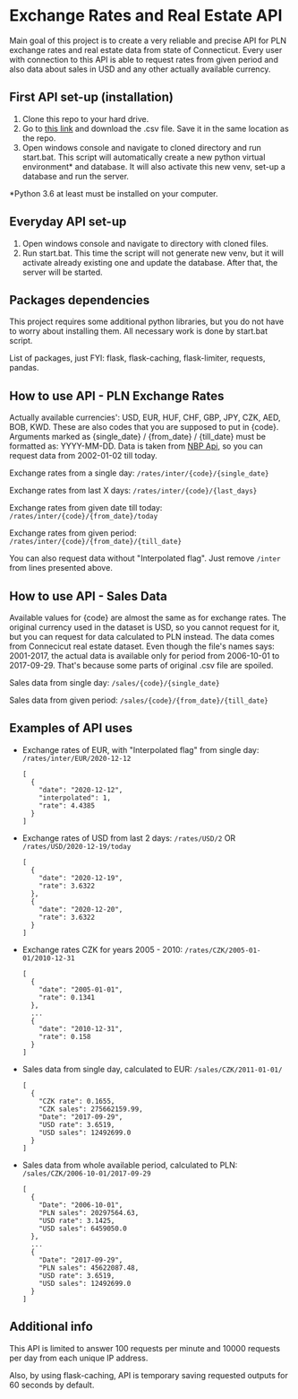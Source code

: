 # Exchange Rates and Real Estate API
Main goal of this project is to create a very reliable and precise API for PLN exchange rates and real estate data from state of Connecticut. 
Every user with connection to this API is able to request rates from given period and also data about sales in USD and any other actually available currency. 

## First API set-up (installation)
1. Clone this repo to your hard drive.
2. Go to [this link](https://data.world/state-of-connecticut/5mzw-sjtu) and download the .csv file. Save it in the same location as the repo.
3. Open windows console and navigate to cloned directory and run start.bat. This script will automatically create a new python virtual environment* and database. It will also activate this new venv, set-up a database and run the server.

\*Python 3.6 at least must be installed on your computer. 

## Everyday API set-up
1. Open windows console and navigate to directory with cloned files.
2. Run start.bat. This time the script will not generate new venv, but it will activate already existing one and update the database. After that, the server will be started.

## Packages dependencies
This project requires some additional python libraries, but you do not have to worry about installing them. All necessary work is done by start.bat script.

List of packages, just FYI: flask, flask-caching, flask-limiter, requests, pandas.

## How to use API - PLN Exchange Rates
Actually available currencies': USD, EUR, HUF, CHF, GBP, JPY, CZK, AED, BOB, KWD. 
These are also codes that you are supposed to put in {code}.  Arguments marked as {single_date} / {from_date} / {till_date} must be formatted as: YYYY-MM-DD. 
Data is taken from [NBP Api](http://api.nbp.pl), so you can request data from 2002-01-02 till today.

Exchange rates from a single day:
```/rates/inter/{code}/{single_date}```

Exchange rates from last X days:
```/rates/inter/{code}/{last_days}```

Exchange rates from given date till today:
```/rates/inter/{code}/{from_date}/today```

Exchange rates from given period:
```/rates/inter/{code}/{from_date}/{till_date}```

You can also request data without "Interpolated flag". Just remove ```/inter``` from lines presented above.

## How to use API - Sales Data
Available values for {code} are almost the same as for exchange rates. The original currency used in the dataset is USD, so you cannot request for it, but you can request for data calculated to PLN instead.
The data comes from Connecicut real estate dataset. Even though the file's names says: 2001-2017, the actual data is available only for period from 2006-10-01 to 2017-09-29. That's because some parts of original .csv file are spoiled.

Sales data from single day:
```/sales/{code}/{single_date}```

Sales data from given period:
```/sales/{code}/{from_date}/{till_date}```

## Examples of API uses

* Exchange rates of EUR, with "Interpolated flag" from single day: ``/rates/inter/EUR/2020-12-12`` 
	```
	[
	  {
	    "date": "2020-12-12", 
	    "interpolated": 1, 
	    "rate": 4.4385
	  }
	] 
	```
* Exchange rates of USD from last 2 days: ``/rates/USD/2``  OR ``/rates/USD/2020-12-19/today``
	```
	[
	  {
	    "date": "2020-12-19", 
	    "rate": 3.6322
	  }, 
	  {
	    "date": "2020-12-20", 
	    "rate": 3.6322
	  }
	]
	```

* Exchange rates CZK for years 2005 - 2010:  ``/rates/CZK/2005-01-01/2010-12-31`` 

	```
	[
	  {
	    "date": "2005-01-01", 
	    "rate": 0.1341
	  },
	  ...
	  {
	    "date": "2010-12-31", 
	    "rate": 0.158
	  }
	]
	```
* Sales data from single day, calculated to EUR: ``/sales/CZK/2011-01-01/`` 
	```	
	[
	  {
	    "CZK rate": 0.1655, 
	    "CZK sales": 275662159.99, 
	    "Date": "2017-09-29", 
	    "USD rate": 3.6519, 
	    "USD sales": 12492699.0
	  }
	]
	```
* Sales data from whole available period, calculated to PLN:
``/sales/CZK/2006-10-01/2017-09-29`` 
	```
	[
	  {
	    "Date": "2006-10-01", 
	    "PLN sales": 20297564.63, 
	    "USD rate": 3.1425, 
	    "USD sales": 6459050.0
	  },
	  ...
	  {
	    "Date": "2017-09-29", 
	    "PLN sales": 45622087.48, 
	    "USD rate": 3.6519, 
	    "USD sales": 12492699.0
	  }
	]
	```

## Additional info

This API is limited to answer 100 requests per minute and 10000 requests per day from each unique IP address.

Also, by using flask-caching, API is temporary saving requested outputs for 60 seconds by default.